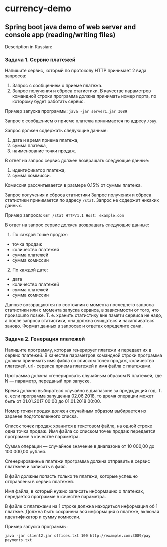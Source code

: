 # currency-demo
## Spring boot java demo of web server and console app (reading/writing files)



Description in Russian: 

### Задача 1. Сервис платежей
Напишите сервис, который по протоколу HTTP принимает 2 вида запросов:
1. Запрос с сообщением о приеме платежа.
2. Запрос получения и сброса статистики.
В качестве параметров командной строки программа должна принимать номер порта, по которому будет работать сервис.

Пример запуска программы:
`java -jar server1.jar 3089`

Запрос с сообщением о приеме платежа принимается по адресу `/pay`.

Запрос должен содержать следующие данные:
1. дата и время приема платежа,
2. сумма платежа,
3. наименование точки продаж.

В ответ на запрос сервис должен возвращать следующие данные:

1. идентификатор платежа,
2. сумма коммисси.

Комиссия рассчитывается в размере 0.15% от суммы платежа.

Запрос получения и сброса статистики
Запрос получения и сброса статистики принимается по адресу `/stat`.
Запрос не содержит никаких данных. 

Пример запроса:
`GET /stat HTTP/1.1
Host: example.com`

В ответ на запрос сервис должен возвращать следующие данные:
1. По каждой точке продаж:
* точка продаж
* количество платежей
* сумма платежей
* сумма комиссии

2. По каждой дате:
* дата
* количество платежей
* сумма платежей
* сумма комиссии

Данные возвращаются по состоянии с момента последнего запроса статистики или с
момента запуска сервиса, в зависимости от того, что произошло позже. Т. е. хранить
статистику вне памяти сервиса не надо, а после запроса статистики, она должна
очищаться и накапливаться заново.
Формат данных в запросах и ответах определите сами.

### Задача 2. Генерация платежей
Напишите программу, которая генерирует платежи и передает их в сервис платежей.
В качестве параметров командной строки программа должна принимать имя файла со
списком точек продаж, количество платежей, url- сервиса приема платежей и имя файла с
платежами.

Программа должна сгенерировать случайным образом N платежей, где N — параметр,
переданый при запуске.

Время должно выбираться случайно в диапазоне за предыдущий год. Т. е. если
программа запущенна 02.06.2018, то время операции может быть от 01.01.2017 00:00 до
01.01.2018 00:00.

Номер точки продаж должен случайным образом выбирается из заранее подготовленного
списка.

Список точек продаж хранится в текстовом файле, на одной строке одна точка продаж.
Имя файла со списком точек продаж передается программе в качестве параметра.

Сумма операции — случайное значение в диапазоне от 10 000,00 до 100 000,00 рублей.

Сгенерированные платежи программа должна отправить в сервис платежей и записать в
файл.

В файл должны попасть только те платежи, которые успешно отправлены в сервис
платежей.

Имя файла, в который нужно записать информацию о платежах, передается программе в
качестве параметра.

В файле с платежами на 1 строке должна находиться информация об 1 платеже. Должна
быть сохранена вся информация о платеже, включая идентификатор и сумму комиссии.

Пример запуска программы:

`java -jar client2.jar offices.txt 100 http://example.com:3089/pay payments.txt`
